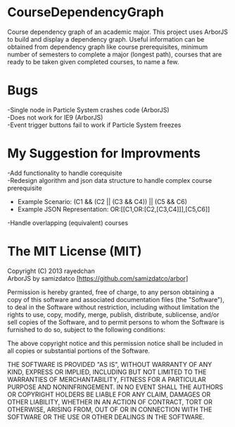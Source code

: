 CourseDependencyGraph
=====================

Course dependency graph of an academic major. This project uses ArborJS to build and display a dependency graph. Useful information can be obtained from dependency graph like course prerequisites, minimum number of semesters to complete a major (longest path), courses that are ready to be taken given completed courses, to name a few.

Bugs
=====================
-Single node in Particle System crashes code (ArborJS)  
-Does not work for IE9 (ArborJS)  
-Event trigger buttons fail to work if Particle System freezes  

My Suggestion for Improvments
=====================
-Add functionality to handle corequisite  
-Redesign algorithm and json data structure to handle complex course prerequisite  
+ Example Scenario: (C1 && (C2 || (C3 && C4)) || (C5 && C6)  
+ Example JSON Representation: OR:[[C1,OR:[C2,[C3,C4]]],[C5,C6]]  

-Handle overlapping (equivalent) courses  

The MIT License (MIT)
=====================

Copyright (C) 2013 rayedchan  
ArborJS by samizdatco [https://github.com/samizdatco/arbor]  

Permission is hereby granted, free of charge, to any person obtaining a copy of this software and associated documentation files (the "Software"), to deal in the Software without restriction, including without limitation the rights to use, copy, modify, merge, publish, distribute, sublicense, and/or sell copies of the Software, and to permit persons to whom the Software is furnished to do so, subject to the following conditions:

The above copyright notice and this permission notice shall be included in all copies or substantial portions of the Software.

THE SOFTWARE IS PROVIDED "AS IS", WITHOUT WARRANTY OF ANY KIND, EXPRESS OR IMPLIED, INCLUDING BUT NOT LIMITED TO THE WARRANTIES OF MERCHANTABILITY, FITNESS FOR A PARTICULAR PURPOSE AND NONINFRINGEMENT. IN NO EVENT SHALL THE AUTHORS OR COPYRIGHT HOLDERS BE LIABLE FOR ANY CLAIM, DAMAGES OR OTHER LIABILITY, WHETHER IN AN ACTION OF CONTRACT, TORT OR OTHERWISE, ARISING FROM, OUT OF OR IN CONNECTION WITH THE SOFTWARE OR THE USE OR OTHER DEALINGS IN THE SOFTWARE.
